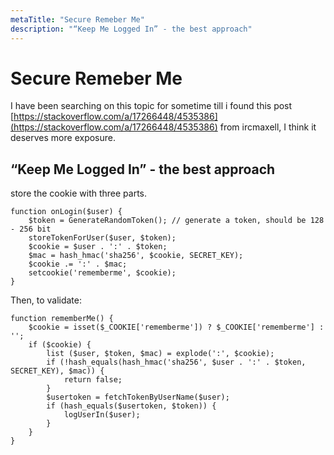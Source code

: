 ```yaml
---
metaTitle: "Secure Remeber Me"
description: "“Keep Me Logged In” - the best approach"
---
```


# Secure Remeber Me


I have been searching on this topic for sometime till i found this post [https://stackoverflow.com/a/17266448/4535386](https://stackoverflow.com/a/17266448/4535386) from ircmaxell, I think it deserves more exposure.



## “Keep Me Logged In” - the best approach


store the cookie with three parts.

```
function onLogin($user) {
    $token = GenerateRandomToken(); // generate a token, should be 128 - 256 bit
    storeTokenForUser($user, $token);
    $cookie = $user . ':' . $token;
    $mac = hash_hmac('sha256', $cookie, SECRET_KEY);
    $cookie .= ':' . $mac;
    setcookie('rememberme', $cookie);
}

```

Then, to validate:

```
function rememberMe() {
    $cookie = isset($_COOKIE['rememberme']) ? $_COOKIE['rememberme'] : '';
    if ($cookie) {
        list ($user, $token, $mac) = explode(':', $cookie);
        if (!hash_equals(hash_hmac('sha256', $user . ':' . $token, SECRET_KEY), $mac)) {
            return false;
        }
        $usertoken = fetchTokenByUserName($user);
        if (hash_equals($usertoken, $token)) {
            logUserIn($user);
        }
    }
}

```

